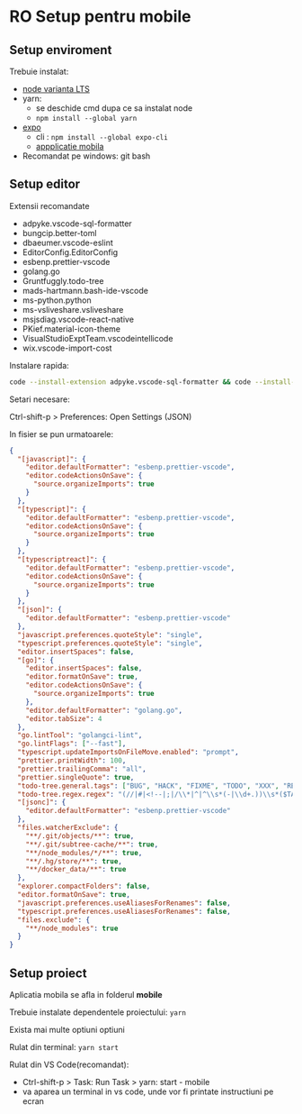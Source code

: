 # RO Setup pentru mobile

## Setup enviroment

Trebuie instalat:

- [node varianta LTS](https://nodejs.org/en/)
- yarn:
  - se deschide cmd dupa ce sa instalat node
  - `npm install --global yarn`
- [expo](https://docs.expo.dev/get-started/installation/)
  - cli : `npm install --global expo-cli`
  - [appplicatie mobila](https://play.google.com/store/apps/details?id=host.exp.exponents)
- Recomandat pe windows: git bash

## Setup editor

Extensii recomandate

- adpyke.vscode-sql-formatter
- bungcip.better-toml
- dbaeumer.vscode-eslint
- EditorConfig.EditorConfig
- esbenp.prettier-vscode
- golang.go
- Gruntfuggly.todo-tree
- mads-hartmann.bash-ide-vscode
- ms-python.python
- ms-vsliveshare.vsliveshare
- msjsdiag.vscode-react-native
- PKief.material-icon-theme
- VisualStudioExptTeam.vscodeintellicode
- wix.vscode-import-cost

Instalare rapida:

```bash
code --install-extension adpyke.vscode-sql-formatter && code --install-extension bungcip.better-toml && code --install-extension dbaeumer.vscode-eslint && code --install-extension EditorConfig.EditorConfig && code --install-extension esbenp.prettier-vscode && code --install-extension golang.go && code --install-extension Gruntfuggly.todo-tree && code --install-extension mads-hartmann.bash-ide-vscode && code --install-extension ms-python.python && code --install-extension ms-vsliveshare.vsliveshare && code --install-extension msjsdiag.vscode-react-native && code --install-extension PKief.material-icon-theme && code --install-extension VisualStudioExptTeam.vscodeintellicode && code --install-extension wix.vscode-import-cost
```

Setari necesare:

Ctrl-shift-p > Preferences: Open Settings (JSON)

In fisier se pun urmatoarele:

```json
{
  "[javascript]": {
    "editor.defaultFormatter": "esbenp.prettier-vscode",
    "editor.codeActionsOnSave": {
      "source.organizeImports": true
    }
  },
  "[typescript]": {
    "editor.defaultFormatter": "esbenp.prettier-vscode",
    "editor.codeActionsOnSave": {
      "source.organizeImports": true
    }
  },
  "[typescriptreact]": {
    "editor.defaultFormatter": "esbenp.prettier-vscode",
    "editor.codeActionsOnSave": {
      "source.organizeImports": true
    }
  },
  "[json]": {
    "editor.defaultFormatter": "esbenp.prettier-vscode"
  },
  "javascript.preferences.quoteStyle": "single",
  "typescript.preferences.quoteStyle": "single",
  "editor.insertSpaces": false,
  "[go]": {
    "editor.insertSpaces": false,
    "editor.formatOnSave": true,
    "editor.codeActionsOnSave": {
      "source.organizeImports": true
    },
    "editor.defaultFormatter": "golang.go",
    "editor.tabSize": 4
  },
  "go.lintTool": "golangci-lint",
  "go.lintFlags": ["--fast"],
  "typescript.updateImportsOnFileMove.enabled": "prompt",
  "prettier.printWidth": 100,
  "prettier.trailingComma": "all",
  "prettier.singleQuote": true,
  "todo-tree.general.tags": ["BUG", "HACK", "FIXME", "TODO", "XXX", "REFACTOR"],
  "todo-tree.regex.regex": "(//|#|<!--|;|/\\*|^|^\\s*(-|\\d+.))\\s*($TAGS)",
  "[jsonc]": {
    "editor.defaultFormatter": "esbenp.prettier-vscode"
  },
  "files.watcherExclude": {
    "**/.git/objects/**": true,
    "**/.git/subtree-cache/**": true,
    "**/node_modules/*/**": true,
    "**/.hg/store/**": true,
    "**/docker_data/**": true
  },
  "explorer.compactFolders": false,
  "editor.formatOnSave": true,
  "javascript.preferences.useAliasesForRenames": false,
  "typescript.preferences.useAliasesForRenames": false,
  "files.exclude": {
    "**/node_modules": true
  }
}
```

## Setup proiect

Aplicatia mobila se afla in folderul **mobile**

Trebuie instalate dependentele proiectului: `yarn`

Exista mai multe optiuni optiuni

Rulat din terminal: `yarn start`

Rulat din VS Code(recomandat):

- Ctrl-shift-p > Task: Run Task > yarn: start - mobile
- va aparea un terminal in vs code, unde vor fi printate instructiuni pe ecran
